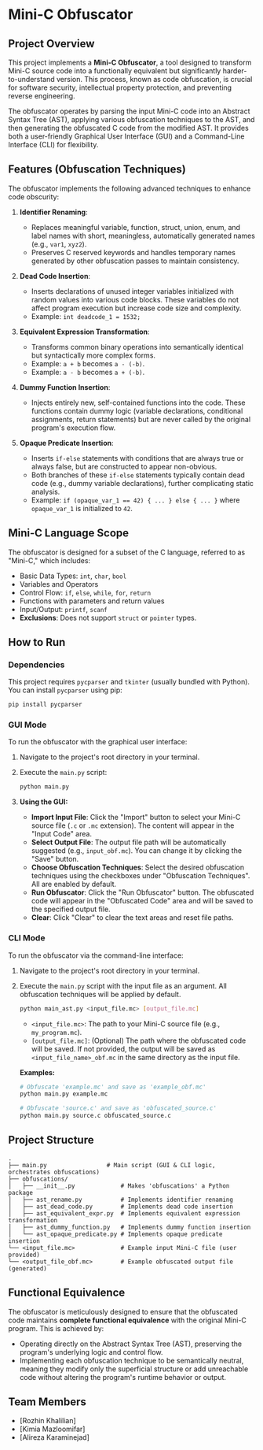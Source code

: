 # Mini-C Obfuscator

## Project Overview

This project implements a **Mini-C Obfuscator**, a tool designed to transform Mini-C source code into a functionally equivalent but significantly harder-to-understand version. This process, known as code obfuscation, is crucial for software security, intellectual property protection, and preventing reverse engineering.

The obfuscator operates by parsing the input Mini-C code into an Abstract Syntax Tree (AST), applying various obfuscation techniques to the AST, and then generating the obfuscated C code from the modified AST. It provides both a user-friendly Graphical User Interface (GUI) and a Command-Line Interface (CLI) for flexibility.

## Features (Obfuscation Techniques)

The obfuscator implements the following advanced techniques to enhance code obscurity:

1.  **Identifier Renaming**:
    * Replaces meaningful variable, function, struct, union, enum, and label names with short, meaningless, automatically generated names (e.g., `var1`, `xyz2`).
    * Preserves C reserved keywords and handles temporary names generated by other obfuscation passes to maintain consistency.

2.  **Dead Code Insertion**:
    * Inserts declarations of unused integer variables initialized with random values into various code blocks. These variables do not affect program execution but increase code size and complexity.
    * Example: `int deadcode_1 = 1532;`

3.  **Equivalent Expression Transformation**:
    * Transforms common binary operations into semantically identical but syntactically more complex forms.
    * Example: `a + b` becomes `a - (-b)`.
    * Example: `a - b` becomes `a + (-b)`.

4.  **Dummy Function Insertion**:
    * Injects entirely new, self-contained functions into the code. These functions contain dummy logic (variable declarations, conditional assignments, return statements) but are never called by the original program's execution flow.

5.  **Opaque Predicate Insertion**:
    * Inserts `if-else` statements with conditions that are always true or always false, but are constructed to appear non-obvious.
    * Both branches of these `if-else` statements typically contain dead code (e.g., dummy variable declarations), further complicating static analysis.
    * Example: `if (opaque_var_1 == 42) { ... } else { ... }` where `opaque_var_1` is initialized to `42`.

## Mini-C Language Scope

The obfuscator is designed for a subset of the C language, referred to as "Mini-C," which includes:
* Basic Data Types: `int`, `char`, `bool`
* Variables and Operators
* Control Flow: `if`, `else`, `while`, `for`, `return`
* Functions with parameters and return values
* Input/Output: `printf`, `scanf`
* **Exclusions**: Does not support `struct` or `pointer` types.

## How to Run

### Dependencies

This project requires `pycparser` and `tkinter` (usually bundled with Python).
You can install `pycparser` using pip:

```bash
pip install pycparser
```

### GUI Mode

To run the obfuscator with the graphical user interface:

1.  Navigate to the project's root directory in your terminal.
2.  Execute the `main.py` script:

    ```bash
    python main.py
    ```

3.  **Using the GUI:**
    * **Import Input File**: Click the "Import" button to select your Mini-C source file (`.c` or `.mc` extension). The content will appear in the "Input Code" area.
    * **Select Output File**: The output file path will be automatically suggested (e.g., `input_obf.mc`). You can change it by clicking the "Save" button.
    * **Choose Obfuscation Techniques**: Select the desired obfuscation techniques using the checkboxes under "Obfuscation Techniques". All are enabled by default.
    * **Run Obfuscator**: Click the "Run Obfuscator" button. The obfuscated code will appear in the "Obfuscated Code" area and will be saved to the specified output file.
    * **Clear**: Click "Clear" to clear the text areas and reset file paths.

### CLI Mode

To run the obfuscator via the command-line interface:

1.  Navigate to the project's root directory in your terminal.
2.  Execute the `main.py` script with the input file as an argument. All obfuscation techniques will be applied by default.

    ```bash
    python main_ast.py <input_file.mc> [output_file.mc]
    ```

    * `<input_file.mc>`: The path to your Mini-C source file (e.g., `my_program.mc`).
    * `[output_file.mc]`: (Optional) The path where the obfuscated code will be saved. If not provided, the output will be saved as `<input_file_name>_obf.mc` in the same directory as the input file.

    **Examples:**

    ```bash
    # Obfuscate 'example.mc' and save as 'example_obf.mc'
    python main.py example.mc

    # Obfuscate 'source.c' and save as 'obfuscated_source.c'
    python main.py source.c obfuscated_source.c
    ```

## Project Structure

```
.
├── main.py                 # Main script (GUI & CLI logic, orchestrates obfuscations)
├── obfuscations/
│   ├── __init__.py             # Makes 'obfuscations' a Python package
│   ├── ast_rename.py           # Implements identifier renaming
│   ├── ast_dead_code.py        # Implements dead code insertion
│   ├── ast_equivalent_expr.py  # Implements equivalent expression transformation
│   ├── ast_dummy_function.py   # Implements dummy function insertion
│   └── ast_opaque_predicate.py # Implements opaque predicate insertion
└── <input_file.mc>             # Example input Mini-C file (user provided)
└── <output_file_obf.mc>        # Example obfuscated output file (generated)
```

## Functional Equivalence

The obfuscator is meticulously designed to ensure that the obfuscated code maintains **complete functional equivalence** with the original Mini-C program. This is achieved by:
* Operating directly on the Abstract Syntax Tree (AST), preserving the program's underlying logic and control flow.
* Implementing each obfuscation technique to be semantically neutral, meaning they modify only the superficial structure or add unreachable code without altering the program's runtime behavior or output.

## Team Members

* [Rozhin Khalilian]
* [Kimia Mazloomifar]
* [Alireza Karaminejad]

